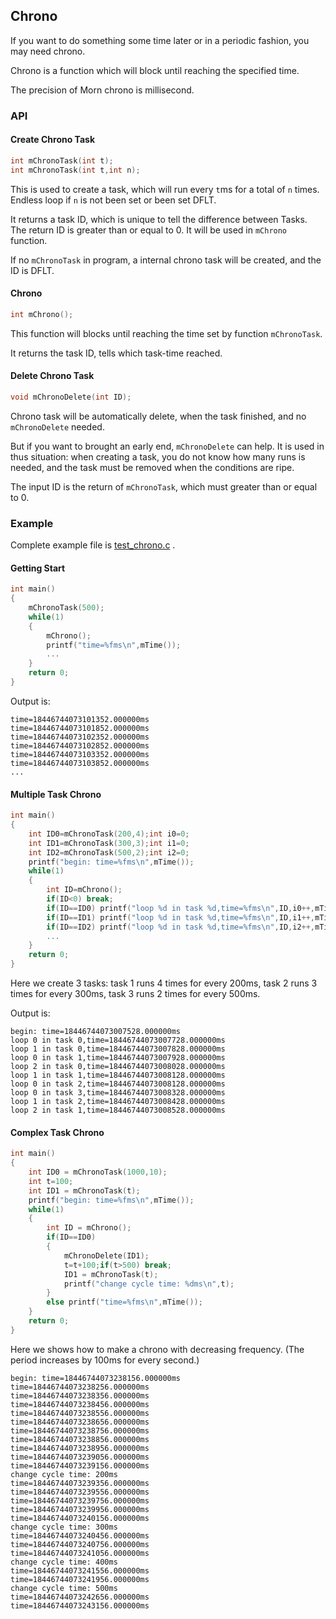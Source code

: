## Chrono

If you want to do something some time later or in a periodic fashion, you may need chrono.

Chrono is a function which will block until reaching the specified time.

The  precision of Morn chrono is millisecond.



### API

#### Create Chrono Task

```c
int mChronoTask(int t);
int mChronoTask(int t,int n);
```

This is used to create a task, which will run every `t`ms for a total of `n` times. Endless loop if `n` is not been set or been set DFLT.

It returns a task ID, which is unique to  tell the difference between Tasks. The return ID is greater than or equal to 0. It will be used in `mChrono` function.

If no `mChronoTask` in program, a internal chrono task will be created, and the ID is DFLT.



#### Chrono

```c
int mChrono();
```

This function will blocks until reaching the time set by function `mChronoTask`.

It returns the task ID, tells which task-time reached.



#### Delete Chrono Task

```c
void mChronoDelete(int ID);
```

Chrono task will be automatically delete, when the task finished, and no `mChronoDelete` needed. 

But if you want to brought an early end, `mChronoDelete` can help. It is used in thus situation: when creating a task, you do not know how many runs is needed, and the task must be removed  when the conditions are ripe.

The input ID is the return of `mChronoTask`, which must greater than or equal to 0.



### Example

 Complete example file is [test_chrono.c](https://github.com/jingweizhanghuai/Morn/blob/master/test/test_chrono.c) .

#### Getting Start

```c
int main()
{
    mChronoTask(500);
    while(1)
    {
        mChrono();
        printf("time=%fms\n",mTime());
        ...
    }
    return 0;
}
```

Output is:

```
time=18446744073101352.000000ms
time=18446744073101852.000000ms
time=18446744073102352.000000ms
time=18446744073102852.000000ms
time=18446744073103352.000000ms
time=18446744073103852.000000ms
...
```



#### Multiple Task Chrono

```c
int main()
{
    int ID0=mChronoTask(200,4);int i0=0;
    int ID1=mChronoTask(300,3);int i1=0;
    int ID2=mChronoTask(500,2);int i2=0;
    printf("begin: time=%fms\n",mTime());
    while(1)
    {
        int ID=mChrono();
        if(ID<0) break;
        if(ID==ID0) printf("loop %d in task %d,time=%fms\n",ID,i0++,mTime());
        if(ID==ID1) printf("loop %d in task %d,time=%fms\n",ID,i1++,mTime());
        if(ID==ID2) printf("loop %d in task %d,time=%fms\n",ID,i2++,mTime());
        ...
    }
    return 0;
}
```

Here we create 3 tasks: task 1 runs 4 times for every 200ms, task 2 runs 3 times for every 300ms, task 3 runs 2 times for every 500ms.

Output is:

```
begin: time=18446744073007528.000000ms
loop 0 in task 0,time=18446744073007728.000000ms
loop 1 in task 0,time=18446744073007828.000000ms
loop 0 in task 1,time=18446744073007928.000000ms
loop 2 in task 0,time=18446744073008028.000000ms
loop 1 in task 1,time=18446744073008128.000000ms
loop 0 in task 2,time=18446744073008128.000000ms
loop 0 in task 3,time=18446744073008328.000000ms
loop 1 in task 2,time=18446744073008428.000000ms
loop 2 in task 1,time=18446744073008528.000000ms
```



#### Complex Task Chrono

```c
int main()
{
    int ID0 = mChronoTask(1000,10);
    int t=100;
    int ID1 = mChronoTask(t);
    printf("begin: time=%fms\n",mTime());
    while(1)
    {
        int ID = mChrono();
        if(ID==ID0)
        {
            mChronoDelete(ID1);
            t=t+100;if(t>500) break;
            ID1 = mChronoTask(t);
            printf("change cycle time: %dms\n",t);
        }
        else printf("time=%fms\n",mTime());
    }
    return 0;
}
```

Here we shows how to make a chrono with decreasing frequency. (The period increases by 100ms for every second.)

```
begin: time=18446744073238156.000000ms
time=18446744073238256.000000ms
time=18446744073238356.000000ms
time=18446744073238456.000000ms
time=18446744073238556.000000ms
time=18446744073238656.000000ms
time=18446744073238756.000000ms
time=18446744073238856.000000ms
time=18446744073238956.000000ms
time=18446744073239056.000000ms
time=18446744073239156.000000ms
change cycle time: 200ms
time=18446744073239356.000000ms
time=18446744073239556.000000ms
time=18446744073239756.000000ms
time=18446744073239956.000000ms
time=18446744073240156.000000ms
change cycle time: 300ms
time=18446744073240456.000000ms
time=18446744073240756.000000ms
time=18446744073241056.000000ms
change cycle time: 400ms
time=18446744073241556.000000ms
time=18446744073241956.000000ms
change cycle time: 500ms
time=18446744073242656.000000ms
time=18446744073243156.000000ms
```

